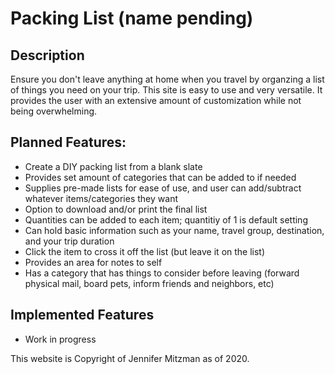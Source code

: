 # Packing List (name pending)

## Description
Ensure you don't leave anything at home when you travel by organzing a list of things you need on your trip. This site is easy to use and very versatile. It provides the user with an extensive amount of customization while not being overwhelming.



## Planned Features:
- Create a DIY packing list from a blank slate
- Provides set amount of categories that can be added to if needed
- Supplies pre-made lists for ease of use, and user can add/subtract whatever items/categories they want
- Option to download and/or print the final list
- Quantities can be added to each item; quantitiy of 1 is default setting
- Can hold basic information such as your name, travel group, destination, and your trip duration
- Click the item to cross it off the list (but leave it on the list)
- Provides an area for notes to self
- Has a category that has things to consider before leaving (forward physical mail, board pets, inform friends and neighbors, etc)



## Implemented Features
- Work in progress


This website is Copyright of Jennifer Mitzman as of 2020.

